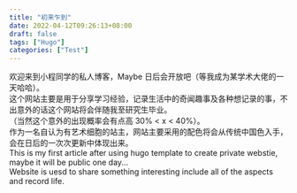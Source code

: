 ```yaml
---
title: "初来乍到"
date: 2022-04-12T09:26:13+08:00
draft: false
tags: ["Hugo"]
categories: ["Test"]
---
```


欢迎来到小程同学的私人博客，Maybe 日后会开放吧（等我成为某学术大佬的一天哈哈）。  
这个网站主要是用于分享学习经验，记录生活中的奇闻趣事及各种想记录的事，不出意外的话这个网站将会伴随我至研究生毕业。  
（当然这个意外的出现概率会有点高 30% < x < 40%）。  
作为一名自认为有艺术细胞的站主，网站主要采用的配色将会从传统中国色入手，会在日后的一次次更新中体现出来。  
This is my first article after using hugo template to create private webstie, maybe it will be public one day...  
Website is uesd to share something interesting include all of the aspects and record life.
